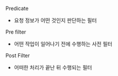 Predicate
 - 요청 정보가 어떤 것인지 판단하는 필터

Pre filter
 - 어떤 작업이 일어나기 전에 수행하는 사전 필터

Post Filter
 - 어떠한 처리가 끝난 뒤 수행되는 필터


